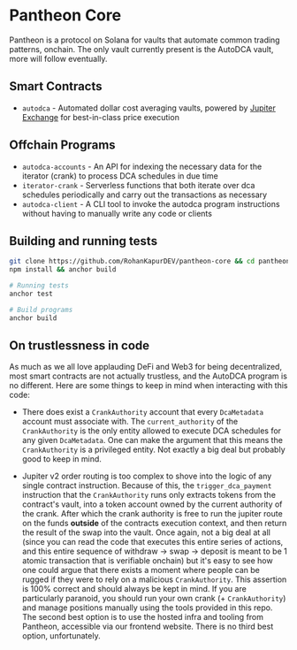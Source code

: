 # Pantheon Core

Pantheon is a protocol on Solana for vaults that automate common trading patterns, onchain. The only vault currently present is the AutoDCA vault, more will follow eventually.

## Smart Contracts

- `autodca` - Automated dollar cost averaging vaults, powered by [Jupiter Exchange](https://www.jup.ag) for best-in-class price execution

## Offchain Programs

- `autodca-accounts` - An API for indexing the necessary data for the iterator (crank) to process DCA schedules in due time
- `iterator-crank` - Serverless functions that both iterate over dca schedules periodically and carry out the transactions as necessary
- `autodca-client` - A CLI tool to invoke the autodca program instructions without having to manually write any code or clients

## Building and running tests

```bash
git clone https://github.com/RohanKapurDEV/pantheon-core && cd pantheon-core/
npm install && anchor build

# Running tests
anchor test

# Build programs
anchor build
```

## On trustlessness in code

As much as we all love applauding DeFi and Web3 for being decentralized, most smart contracts are not actually trustless, and the AutoDCA program is no different. Here are some things to keep in mind when interacting with this code:

- There does exist a `CrankAuthority` account that every `DcaMetadata` account must associate with. The `current_authority` of the `CrankAuthority` is the only entity allowed to execute DCA schedules for any given `DcaMetadata`. One can make the argument that this means the `CrankAuthority` is a privileged entity. Not exactly a big deal but probably good to keep in mind.

- Jupiter v2 order routing is too complex to shove into the logic of any single contract instruction. Because of this, the `trigger_dca_payment` instruction that the `CrankAuthority` runs only extracts tokens from the contract's vault, into a token account owned by the current authority of the crank. After which the crank authority is free to run the jupiter route on the funds **outside** of the contracts execution context, and then return the result of the swap into the vault. Once again, not a big deal at all (since you can read the code that executes this entire series of actions, and this entire sequence of withdraw -> swap -> deposit is meant to be 1 atomic transaction that is verifiable onchain) but it's easy to see how one could argue that there exists a moment where people can be rugged if they were to rely on a malicious `CrankAuthority`. This assertion is 100% correct and should always be kept in mind. If you are particularly paranoid, you should run your own crank (+ `CrankAuthority`) and manage positions manually using the tools provided in this repo. The second best option is to use the hosted infra and tooling from Pantheon, accessible via our frontend website. There is no third best option, unfortunately.
